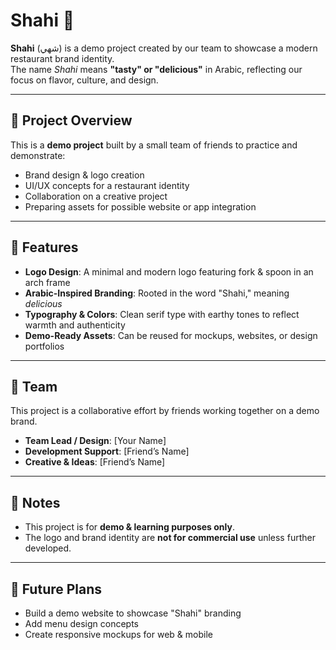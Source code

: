# Shahi 🍴

**Shahi** (شهي) is a demo project created by our team to showcase a modern restaurant brand identity.  
The name *Shahi* means **"tasty" or "delicious"** in Arabic, reflecting our focus on flavor, culture, and design.

---

## 🚀 Project Overview  
This is a **demo project** built by a small team of friends to practice and demonstrate:  
- Brand design & logo creation  
- UI/UX concepts for a restaurant identity  
- Collaboration on a creative project  
- Preparing assets for possible website or app integration  

---

## 🎨 Features  
- **Logo Design**: A minimal and modern logo featuring fork & spoon in an arch frame  
- **Arabic-Inspired Branding**: Rooted in the word "Shahi," meaning *delicious*  
- **Typography & Colors**: Clean serif type with earthy tones to reflect warmth and authenticity  
- **Demo-Ready Assets**: Can be reused for mockups, websites, or design portfolios  

---

## 👥 Team  
This project is a collaborative effort by friends working together on a demo brand.  
- **Team Lead / Design**: [Your Name]  
- **Development Support**: [Friend’s Name]  
- **Creative & Ideas**: [Friend’s Name]  

---

## 📌 Notes  
- This project is for **demo & learning purposes only**.  
- The logo and brand identity are **not for commercial use** unless further developed.  

---

## 🌟 Future Plans  
- Build a demo website to showcase "Shahi" branding  
- Add menu design concepts  
- Create responsive mockups for web & mobile  
